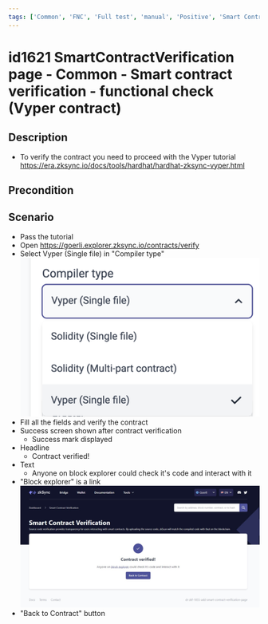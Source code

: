 ```yaml
---
tags: ['Common', 'FNC', 'Full test', 'manual', 'Positive', 'Smart Contract Verification page', 'Smoke test', 'Vyper', 'Active']
---
```


# id1621 SmartContractVerification page - Common - Smart contract verification - functional check (Vyper contract)

## Description
  - To verify the contract you need to proceed with the Vyper tutorial https://era.zksync.io/docs/tools/hardhat/hardhat-zksync-vyper.html

## Precondition


## Scenario
- Pass the tutorial
- Open https://goerli.explorer.zksync.io/contracts/verify
- Select Vyper (Single file) in "Compiler type"
  ![Screenshot](../../../../static/img/Common/SmartContractVerification/id1621_1.png)
- Fill all the fields and verify the contract
- Success screen shown after contract verification
    - Success mark displayed
- Headline
    - Contract verified!
- Text
    - Anyone on block explorer could check it's code and interact with it
- "Block explorer" is a link
  ![Screenshot](../../../../static/img/Common/SmartContractVerification/id1621_2.png)
- "Back to Contract" button
